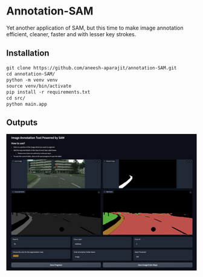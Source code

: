 # Annotation-SAM
Yet another application of SAM, but this time to make image annotation efficient, cleaner, faster and with lesser key strokes.

## Installation
```
git clone https://github.com/aneesh-aparajit/annotation-SAM.git
cd annotation-SAM/
python -m venv venv
source venv/bin/activate
pip install -r requirements.txt
cd src/
python main.app
```

## Outputs

![output](./resources/output.png)
